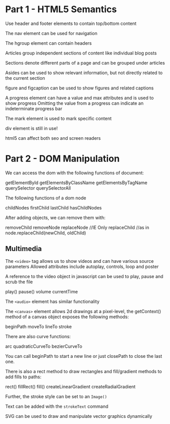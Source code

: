 Part 1 - HTML5 Semantics
========================
Use header and footer elements to contain top/bottom content

The nav element can be used for navigation

The hgroup element can contain headers

Articles group independent sections of content like individual blog posts

Sections denote different parts of a page and can be grouped under articles

Asides can be used to show relevant information, but not directly related to the current section

figure and figcaption can be used to show figures and related captions

A progress element can have a value and max attributes and is used to show progress
Omitting the value from a progress can indicate an indeterminate progress bar

The mark element is used to mark specific content

div element is still in use!

html5 can affect both seo and screen readers

Part 2 - DOM Manipulation
=========================

We can access the dom with the following functions of document:

getElementById
getElementsByClassName
getElementsByTagName
querySelector
querySelectorAll

The following functions of a dom node

childNodes
firstChild
lastChild
hasChildNodes

After adding objects, we can remove them with:

removeChild
removeNode
replaceNode //IE Only
replaceChild //as in node.replaceChild(newChild, oldChild)


Multimedia
----------
The `<video>` tag allows us to show videos and can have various source parameters
Allowed attributes include autoplay, controls, loop and poster

A reference to the video object in javascript can be used to play, pause and scrub the file

play()
pause()
volume
currentTime

The `<audio>` element has similar functionality

The `<canvas>` element allows 2d drawings at a pixel-level, the getContext() method of a canvas object
exposes the following methods:

beginPath
moveTo
lineTo
stroke

There are also curve functions:

arc
quadraticCurveTo
bezierCurveTo

You can call beginPath to start a new line or just closePath to close the last one.

There is also a rect method to draw rectangles and fill/gradient methods to add fills to paths:

rect()
fillRect()
fill()
createLinearGradient
createRadialGradient

Further, the stroke style can be set to an `Image()`

Text can be added with the `strokeText` command

SVG can be used to draw and manipulate vector graphics dynamically